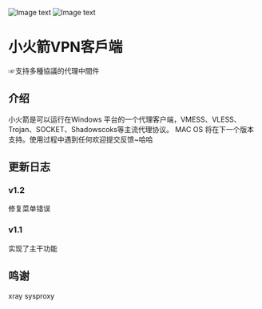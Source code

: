 ![Image text](https://ss0.bdstatic.com/70cFvHSh_Q1YnxGkpoWK1HF6hhy/it/u=3550302472,1944801840&fm=26&gp=0.jpg)
![Image text](https://github.com/HUANGZHENJIE2/RocketX/raw/main/resources/app.ico)
# 小火箭VPN客戶端
☞支持多種協議的代理中間件
## 介绍
小火箭是可以运行在Windows 平台的一个代理客户端，VMESS、VLESS、Trojan、SOCKET、Shadowscoks等主流代理协议。
MAC OS 将在下一个版本支持。使用过程中遇到任何欢迎提交反馈~哈哈
## 更新日志
### v1.2 
修复菜单错误
### v1.1 
实现了主干功能
## 鸣谢
xray
sysproxy

